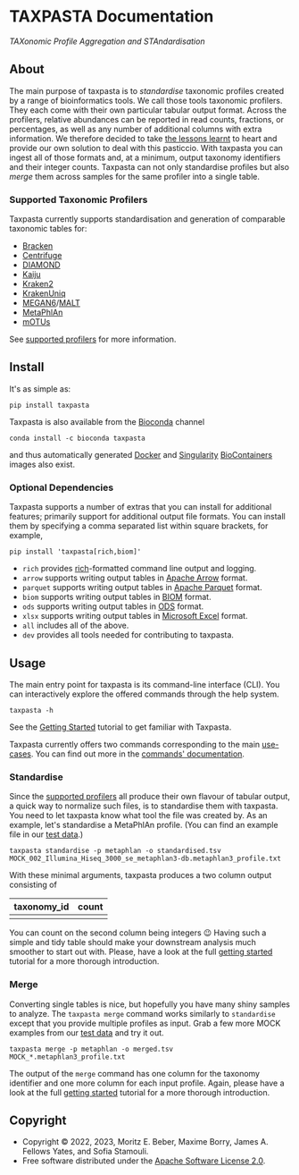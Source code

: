 # TAXPASTA Documentation

_TAXonomic Profile Aggregation and STAndardisation_

## About

The main purpose of taxpasta is to _standardise_ taxonomic profiles created by a
range of bioinformatics tools. We call those tools taxonomic profilers. They
each come with their own particular tabular output format. Across the profilers,
relative abundances can be reported in read counts, fractions, or percentages,
as well as any number of additional columns with extra information. We therefore
decided to take [the lessons learnt](https://xkcd.com/927/) to heart and provide
our own solution to deal with this pasticcio. With taxpasta you can ingest all
of those formats and, at a minimum, output taxonomy identifiers and their
integer counts. Taxpasta can not only standardise profiles but also _merge_ them
across samples for the same profiler into a single table.

### Supported Taxonomic Profilers

Taxpasta currently supports standardisation and generation of comparable
taxonomic tables for:

-   [Bracken](https://ccb.jhu.edu/software/bracken/)
-   [Centrifuge](https://ccb.jhu.edu/software/centrifuge/)
-   [DIAMOND](https://github.com/bbuchfink/diamond)
-   [Kaiju](https://kaiju.binf.ku.dk/)
-   [Kraken2](https://ccb.jhu.edu/software/kraken2/)
-   [KrakenUniq](https://github.com/fbreitwieser/krakenuniq)
-   [MEGAN6](http://www-ab.informatik.uni-tuebingen.de/software/megan6)/[MALT](https://uni-tuebingen.de/fakultaeten/mathematisch-naturwissenschaftliche-fakultaet/fachbereiche/informatik/lehrstuehle/algorithms-in-bioinformatics/software/malt/)
-   [MetaPhlAn](https://segatalab.cibio.unitn.it/tools/metaphlan/index.html)
-   [mOTUs](https://motu-tool.org/)

See [supported profilers](/supported_profilers) for more information.

## Install

It's as simple as:

```shell
pip install taxpasta
```

Taxpasta is also available from the [Bioconda](https://bioconda.github.io/)
channel

```shell
conda install -c bioconda taxpasta
```

and thus automatically generated
[Docker](https://quay.io/repository/biocontainers/taxpasta?tab=tags) and
[Singularity](https://depot.galaxyproject.org/singularity/)
[BioContainers](https://biocontainers.pro/) images also exist.

### Optional Dependencies

Taxpasta supports a number of extras that you can install for additional
features; primarily support for additional output file formats. You can install
them by specifying a comma separated list within square brackets, for example,

```shell
pip install 'taxpasta[rich,biom]'
```

-   `rich` provides [rich](https://rich.readthedocs.io/)-formatted command line output and logging.
-   `arrow` supports writing output tables in [Apache Arrow](https://arrow.apache.org/) format.
-   `parquet` supports writing output tables in [Apache Parquet](https://parquet.apache.org/) format.
-   `biom` supports writing output tables in [BIOM](https://biom-format.org/) format.
-   `ods` supports writing output tables in [ODS](https://www.libreoffice.org/discover/what-is-opendocument/) format.
-   `xlsx` supports writing output tables in [Microsoft Excel](https://support.microsoft.com/en-us/office/file-formats-that-are-supported-in-excel-0943ff2c-6014-4e8d-aaea-b83d51d46247) format.
-   `all` includes all of the above.
-   `dev` provides all tools needed for contributing to taxpasta.

## Usage

The main entry point for taxpasta is its command-line interface (CLI). You can interactively
explore the offered commands through the help system.

```shell
taxpasta -h
```

See the [Getting Started](/tutorials/getting-started) tutorial to get familiar with Taxpasta.

Taxpasta currently offers two commands corresponding to the main [use-cases](#about).
You can find out more in the [commands' documentation](/commands).

### Standardise

Since the [supported profilers](#supported-taxonomic-profilers) all produce
their own flavour of tabular output, a quick way to normalize such files, is to
standardise them with taxpasta. You need to let taxpasta know what tool the file
was created by. As an example, let's standardise a MetaPhlAn profile. (You can
find an example file in our [test
data](https://raw.githubusercontent.com/taxprofiler/taxpasta/dev/tests/data/metaphlan/MOCK_002_Illumina_Hiseq_3000_se_metaphlan3-db.metaphlan3_profile.txt).)

```shell
taxpasta standardise -p metaphlan -o standardised.tsv MOCK_002_Illumina_Hiseq_3000_se_metaphlan3-db.metaphlan3_profile.txt
```

With these minimal arguments, taxpasta produces a two column output consisting of

| taxonomy_id | count |
| ----------- | ----- |
|             |       |

You can count on the second column being integers :wink: Having such a simple
and tidy table should make your downstream analysis much smoother to start out
with. Please, have a look at the full [getting
started](/tutorials/getting-started) tutorial for a more thorough
introduction.

### Merge

Converting single tables is nice, but hopefully you have many shiny samples to
analyze. The `taxpasta merge` command works similarly to `standardise` except
that you provide multiple profiles as input. Grab a few more MOCK examples from
our [test
data](https://github.com/taxprofiler/taxpasta/tree/dev/tests/data/metaphlan) and
try it out.

```shell
taxpasta merge -p metaphlan -o merged.tsv MOCK_*.metaphlan3_profile.txt
```

The output of the `merge` command has one column for the taxonomy identifier and
one more column for each input profile. Again, please have a look at the full
[getting started](/tutorials/getting-started) tutorial for a more thorough
introduction.

## Copyright

-   Copyright © 2022, 2023, Moritz E. Beber, Maxime Borry, James A. Fellows
    Yates, and Sofia Stamouli.
-   Free software distributed under the [Apache Software License
    2.0](https://www.apache.org/licenses/LICENSE-2.0).
